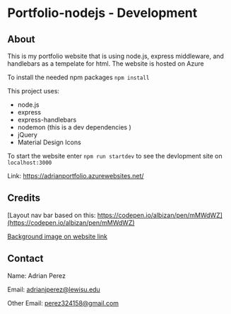 # Portfolio-nodejs - Development 
## About

This is my portfolio website that is using node.js, express middleware, and handlebars as a tempelate for html. The website is hosted on Azure  

To install the needed npm packages `npm install`
 
This project uses:
- node.js
- express
- express-handlebars
- nodemon (this is a dev dependencies )
- jQuery
- Material Design Icons

To start the website enter `npm run startdev` to see the devlopment site on `localhost:3000`

Link: https://adrianportfolio.azurewebsites.net/
## Credits

[Layout nav bar based on this: https://codepen.io/albizan/pen/mMWdWZ](https://codepen.io/albizan/pen/mMWdWZ)

[Background image on website link](https://www.deviantart.com/thiojoejoe/art/Deconstruction-of-Shooting-Stars-889592888)
## Contact  

Name: Adrian Perez

Email: adrianjperez@lewisu.edu

Other Email: perez324158@gmail.com

